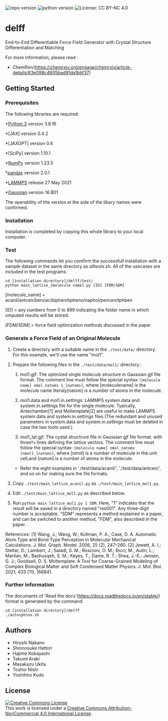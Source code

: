 ![repo version](https://img.shields.io/badge/Version-v.%201.0-green)
![python version](https://img.shields.io/badge/python-v.3.8-blue)
![License: CC BY-NC 4.0](https://img.shields.io/badge/License-CC_BY--NC_4.0-orange.svg)

# delff
End-to-End Differentiable Force Field Generator with Crystal Structure Differentiation and Matching

For more information, please read : 
* ChemRxiv(https://chemrxiv.org/engage/chemrxiv/article-details/63e098c4805bad91da1bbf37)

## Getting Started

### Prerequisites

The following libraries are required:

*[Python 3](https://www.python.org/download/releases/3.8/) version 3.8.16

*[JAX] version 0.4.2

*[JAXOPT] version 0.6

*[SciPy] version 1.10.1

*[NumPy](https://scipy.org/install.html) version 1.23.5

*[pandas](https://pandas.pydata.org) version 2.0.1

*[LAMMPS](https://lammps.org) release 27 May 2021

*[Gaussian](https://gaussian.com) version 16.B01

The operability of the versios at the side of the libary names were confirmed. 

### Installation

Installation is completed by copying this whole library to your local computer.

### Test

The following commands let you comfirm the successfull installation
with a sample dataset in the same directory as _alltests.sh_.
All of the usecases are included in the test programs.

```
cd [installation directory]/delff/test/
python main_lattice_[molecule name].py [ID] [FDM/SDM]
```
[molecule_name] = acanil/antcen/benzac/biphen/bpheno/naphol/pencen/tphben

[ID] = any numbers from 0 to 999 indicating the folder name
in which omputed results will be stored.

[FDM/SDM] = force field optimization methods discussed in the paper.


### Generate a Force Field of an Original Molecule

1. Create a directory with a suitable name in the `./test/data/` directory. For this example, we'll use the name "mol1".
1. Prepare the following files in the `./test/data/mol1/` directory.:

   1. mol1.gjf:
      The optmized single molecule structure in Gaussian gjf file format. The comment line must follow the special syntax: `[molecule name] nmol_natoms 1_[natoms]`,
      where [moleculename] is the molecule name literaly[natom] is a number of atoms in the molecule.

   1. mol1.data and mol1.in.settings:
    LAMMPS system.data and system.in.settings file for the single molecule.
    Typically, Antechamber[1] and Moltemplate[2] are useful to make LAMMPS system.data and system.in.settings files.(The redundant and unused parameters in system.data and system.in.settings must be deleted in case the two tools used.)

   1. mol1_lat.gjf:
    The cystal structrure file in Gaussian gjf file format.
    with three`Tv` lines defining the lattice vectors.
    The comment line must follow the special syntax: `[molecule name] nmol_natoms [nmol]_[natoms]`,
    where [nmol] is a number of molecule in the unit cell,and [natom] is a number of atoms in the molecule.

   - Refer the eight examples in './test/data/acanil/', './test/data/antcen/', and so on for making sure the file formats.

1. Copy `./test/main_lattice_acanil.py` as `./test/main_lattice_mol1.py`.
1. Edit `./test/main_lattice_mol1.py` as described below.
1. Run `python main_lattice_mol1.py 1 SDM`.
  Here, "1" indicates that the result will be saved in a directory named "res001". 
  Any three-digit number is acceptable. 
  "SDM" represents a method explained in a paper,
  and can be switched to another method, "FDM", also described in the paper.


References:
[1]	Wang, J.; Wang, W.; Kollman, P. A.; Case, D. A. Automatic Atom Type and Bond Type Perception in Molecular Mechanical Calculations. J. Mol. Graph. Model. 2006, 25 (2), 247–260.
[2]	Jewett, A. I.; Stelter, D.; Lambert, J.; Saladi, S. M.; Roscioni, O. M.; Ricci, M.; Autin, L.; Maritan, M.; Bashusqeh, S. M.; Keyes, T.; Dame, R. T.; Shea, J.-E.; Jensen, G. J.; Goodsell, D. S. Moltemplate: A Tool for Coarse-Grained Modeling of Complex Biological Matter and Soft Condensed Matter Physics. J. Mol. Biol. 2021, 433 (11), 166841.



### Further information

The documants of 'Read the docs'(https://docs.readthedocs.io/en/stable/) format is generated by the command:

```
cd [installation directory]/delff
./autosphinx.sh
```


## Authors

* Hiroshi Nakano
* Shinnosuke Hattori 
* Hajime Kobayashi 
* Takumi Araki 
* Masakazu Ukita 
* Toshio Nishi 
* Yoshihiro Kudo 

## License

<a rel="license" href="http://creativecommons.org/licenses/by-nc/4.0/"><img alt="Creative Commons License" style="border-width:0" src="https://i.creativecommons.org/l/by-nc/4.0/88x31.png" /></a><br />This work is licensed under a <a rel="license" href="https://creativecommons.org/licenses/by-nc/4.0/">Creative Commons Attribution-NonCommercial 4.0 International License</a>.
